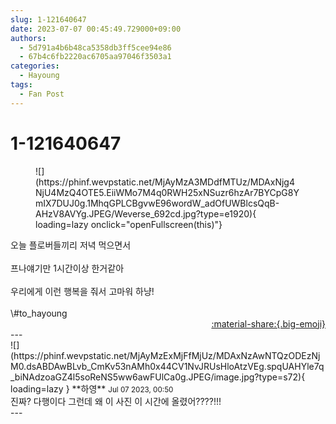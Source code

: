 ```yaml
---
slug: 1-121640647
date: 2023-07-07 00:45:49.729000+09:00
authors:
  - 5d791a4b6b48ca5358db3ff5cee94e86
  - 67b4c6fb2220ac6705aa97046f3503a1
categories:
  - Hayoung
tags:
  - Fan Post
---
```


# 1-121640647

<div class="post-container" markdown="1">
<div class="content-container md-sidebar__scrollwrap" markdown="1">


<figure markdown="1">
![](https://phinf.wevpstatic.net/MjAyMzA3MDdfMTUz/MDAxNjg4NjU4MzQ4OTE5.EiiWMo7M4q0RWH25xNSuzr6hzAr7BYCpG8YmIX7DUJ0g.1MhqGPLCBgvwE96wordW_adOfUWBlcsQqB-AHzV8AVYg.JPEG/Weverse_692cd.jpg?type=e1920){ loading=lazy onclick="openFullscreen(this)"}
</figure>
오늘 플로버들끼리 저녁 먹으면서<br><br>프나얘기만 1시간이상 한거같아<br><br>우리에게 이런 행복을 줘서 고마워 하냥!<br><br>\#to_hayoung 

</div>
</div>

<div style="text-align: right;" markdown="1">
<a href="https://weverse.io/fromis9/fanpost/1-121640647" style="text-align: right;">:material-share:{.big-emoji}</a>
</div>
---

<div class="comments-container md-sidebar__scrollwrap" markdown="1">
<div class="comment" markdown="1">
<div class='id-container' markdown="1">
![](https://phinf.wevpstatic.net/MjAyMzExMjFfMjUz/MDAxNzAwNTQzODEzNjM0.dsABDAwBLvb_CmKv53nAMh0x44CV1NvJRUsHloAtzVEg.spqUAHYle7q_biNAdzoaGZ4l5soReNS5ww6awFUlCa0g.JPEG/image.jpg?type=s72){ loading=lazy }
**<span class="artist">하영</span>** <small>Jul 07 2023, 00:50</small><br>
</div>
<div class='comment-body' markdown="1">
진짜? 다행이다 그런데 왜 이 사진 이 시간에 올렸어????!!!
</div>
</div>
</div>
---
